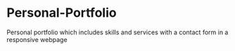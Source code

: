 # Personal-Portfolio
Personal portfolio which includes skills and services with a contact form in a responsive webpage
